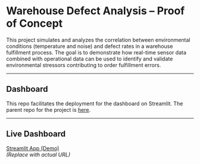 
# Warehouse Defect Analysis – Proof of Concept

This project simulates and analyzes the correlation between environmental conditions (temperature and noise) and defect rates in a warehouse fulfillment process. The goal is to demonstrate how real-time sensor data combined with operational data can be used to identify and validate environmental stressors contributing to order fulfillment errors.

---

## Dashboard

This repo facilitates the deployment for the dashboard on Streamlit. The parent repo for the project is [here](https://github.com/cylinderStudio/RP2040-Supabase-Data-Engineering-Project).

---

## Live Dashboard

[Streamlit App (Demo)](LINK_HERE)  
*(Replace with actual URL)*
